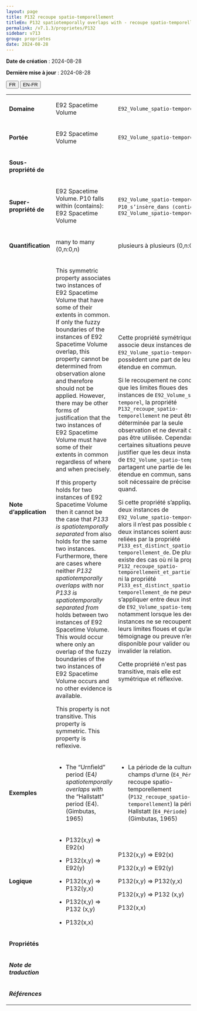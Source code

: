 ```yaml
---
layout: page
title: P132 recoupe spatio-temporellement
titleEn: P132 spatiotemporally overlaps with - recoupe spatio-temporellement
permalink: /v7.1.3/proprietes/P132
sidebar: v713
group: proprietes
date: 2024-08-28
---
```


**Date de création** : 2024-08-28

**Dernière mise à jour** : 2024-08-28

<div class="lang-buttons">
 <button id="fr" class="activate">FR</button>
 <button id="en-fr">EN-FR</button>
</div>

<table>
<tbody>
<tr>
<td><p><strong>Domaine</strong></p></td>
<td class="en">
<p>E92 Spacetime Volume</p>
</td>
<td>
<p><code class="language-plaintext highlighter-rouge">E92_Volume_spatio-temporel</code></p>
</td>
</tr>
<tr>
<td><p><strong>Portée</strong></p></td>
<td class="en">
<p>E92 Spacetime Volume</p>
</td>
<td>
<p><code class="language-plaintext highlighter-rouge">E92_Volume_spatio-temporel</code></p>
</td>
</tr>
<tr>
<td><p><strong>Sous-propriété de</strong></p></td>
<td class="en">
</td>
<td>
</td>
</tr>
<tr>
<td><p><strong>Super-propriété de</strong></p></td>
<td class="en">
<p>E92 Spacetime Volume. P10 falls within (contains): E92 Spacetime Volume</p>
</td>
<td>
<p><code class="language-plaintext highlighter-rouge">E92_Volume_spatio-temporel</code>. <code class="language-plaintext highlighter-rouge">P10_s’insère_dans (contient)</code> : <code class="language-plaintext highlighter-rouge">E92_Volume_spatio-temporel</code></p>
</td>
</tr>
<tr>
<td><p><strong>Quantification</strong></p></td>
<td class="en">
<p>many to many (0,n:0,n)</p>
</td>
<td>
<p>plusieurs à plusieurs (0,n:0,n)</p>
</td>
</tr>
<tr>
<td><p><strong>Note d’application</strong></p></td>
<td class="en">
<p>This symmetric property associates two instances of E92 Spacetime Volume that have some of their extents in common. If only the fuzzy boundaries of the instances of E92 Spacetime Volume overlap, this property cannot be determined from observation alone and therefore should not be applied. However, there may be other forms of justification that the two instances of E92 Spacetime Volume must have some of their extents in common regardless of where and when precisely. </p>
<p>If this property holds for two instances of E92 Spacetime Volume then it cannot be the case that <em>P133 is spatiotemporally separated</em> from also holds for the same two instances. Furthermore, there are cases where neither <em>P132 spatiotemporally overlaps with</em> nor <em>P133 is spatiotemporally separated from</em> holds between two instances of E92 Spacetime Volume. This would occur where only an overlap of the fuzzy boundaries of the two instances of E92 Spacetime Volume occurs and no other evidence is available. </p>
<p>This property is not transitive. This property is symmetric. This property is reflexive.</p>
</td>
<td>
<p>Cette propriété symétrique associe deux instances de <code class="language-plaintext highlighter-rouge">E92_Volume_spatio-temporel</code> qui possèdent une part de leur étendue en commun.</p>
<p>Si le recoupement ne concerne que les limites floues des instances de <code class="language-plaintext highlighter-rouge">E92_Volume_spatio-temporel</code>, la propriété <code class="language-plaintext highlighter-rouge">P132_recoupe_spatio-temporellement</code> ne peut être déterminée par la seule observation et ne devrait donc pas être utilisée. Cependant, certaines situations peuvent justifier que les deux instances de <code class="language-plaintext highlighter-rouge">E92_Volume_spatio-temporel</code> partagent une partie de leur étendue en commun, sans qu’il soit nécessaire de préciser où et quand.</p>
<p>Si cette propriété s’applique à deux instances de <code class="language-plaintext highlighter-rouge">E92_Volume_spatio-temporel</code>, alors il n’est pas possible que ces deux instances soient aussi reliées par la propriété <code class="language-plaintext highlighter-rouge">P133_est_distinct_spatio-temporellement_de</code>. De plus, il existe des cas où ni la propriété <code class="language-plaintext highlighter-rouge">P132_recoupe_spatio-temporellement_et_partiellement</code> ni la propriété <code class="language-plaintext highlighter-rouge">P133_est_distinct_spatio-temporellement_de</code> ne peuvent s’appliquer entre deux instances de <code class="language-plaintext highlighter-rouge">E92_Volume_spatio-temporel</code>, notamment lorsque les deux instances ne se recoupent qu’à leurs limites floues et qu’aucun témoignage ou preuve n’est disponible pour valider ou invalider la relation.</p>
<p>Cette propriété n'est pas transitive, mais elle est symétrique et réflexive.</p>
</td>
</tr>
<tr>
<td><p><strong>Exemples</strong></p></td>
<td class="en">
<ul>
<li><p>The “Urnfield” period (E4<em>) spatiotemporally overlaps with</em> the “Hallstatt” period (E4). (Gimbutas, 1965)</p>
</li>
</ul>
</td>
<td>
<ul>
<li><p>La période de la culture des champs d’urne (<code class="language-plaintext highlighter-rouge">E4_Période</code>) recoupe spatio-temporellement (<code class="language-plaintext highlighter-rouge">P132_recoupe_spatio-temporellement</code>) la période de Hallstatt (<code class="language-plaintext highlighter-rouge">E4_Période</code>) (Gimbutas, 1965)</p>
</li>
</ul>
</td>
</tr>
<tr>
<td><p><strong>Logique</strong></p></td>
<td class="en">
<ul>
<li><p>P132(x,y) ⇒ E92(x)</p>
</li>
<li><p>P132(x,y) ⇒ E92(y)</p>
</li>
<li><p>P132(x,y) ⇒ P132(y,x)</p>
</li>
<li><p>P132(x,y) ⇒ P132 (x,y)</p>
</li>
<li><p>P132(x,x)</p>
</li>
</ul>
</td>
<td>
<p>P132(x,y) ⇒ E92(x)</p>
<p>P132(x,y) ⇒ E92(y)</p>
<p>P132(x,y) ⇒ P132(y,x)</p>
<p>P132(x,y) ⇒ P132 (x,y)</p>
<p>P132(x,x)</p>
</td>
</tr>
<tr>
<td><p><strong>Propriétés</strong></p></td>
<td class="en">
</td>
<td>
</td>
</tr>
<tr>
<td><p><strong><em>Note de traduction</em></strong></p></td>
<td colspan="2">
</td>
</tr>
<tr>
<td><p><strong><em>Références</em></strong></p></td>
<td colspan="2">
<p><em></em></p>
</td>
</tr>
</tbody>
</table>
